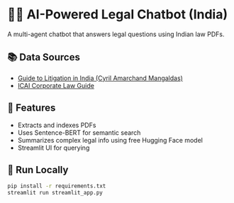 # 🧑‍⚖️ AI-Powered Legal Chatbot (India)

A multi-agent chatbot that answers legal questions using Indian law PDFs.

## 📚 Data Sources
- [Guide to Litigation in India (Cyril Amarchand Mangaldas)](https://www.cyrilshroff.com/wp-content/uploads/2020/09/Guide-to-Litigation-in-India.pdf)
- [ICAI Corporate Law Guide](https://kb.icai.org/pdfs/PDFFile5b28c9ce64e524.54675199.pdf)

## 🚀 Features
- Extracts and indexes PDFs
- Uses Sentence-BERT for semantic search
- Summarizes complex legal info using free Hugging Face model
- Streamlit UI for querying

## 🧪 Run Locally

```bash
pip install -r requirements.txt
streamlit run streamlit_app.py